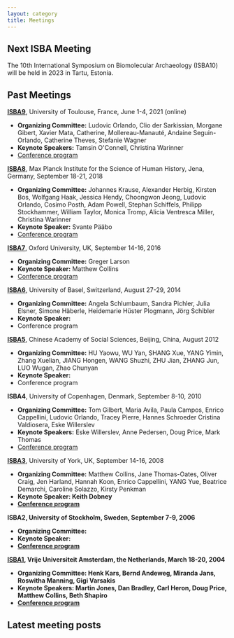 ```yaml
---
layout: category
title: Meetings
---
```


## Next ISBA Meeting

The 10th International Symposium on Biomolecular Archaeology (ISBA10) will be held in 2023 in Tartu, Estonia.

## Past Meetings

<b>[ISBA9](https://isba9.sciencesconf.org/)</b>, University of Toulouse, France, June 1-4, 2021 (online) 
- <b>Organizing Committee:</b> Ludovic Orlando, Clio der Sarkissian, Morgane Gibert, Xavier Mata, Catherine, Mollereau-Manauté, Andaine Seguin-Orlando, Catherine Theves, Stefanie Wagner
- <b>Keynote Speakers:</b> Tamsin O'Connell, Christina Warinner
- [Conference program](https://isba9.sciencesconf.org/data/ISBA9_ConferenceProgramme_20210527_v2.pdf)

<b>[ISBA8](https://www.shh.mpg.de/1068358/8th-international-symposium-on-biomolecular-archaeology-isba-2018)</b>, Max Planck Institute for the Science of Human History, Jena, Germany, September 18-21, 2018
- <b>Organizing Committee:</b> Johannes Krause, Alexander Herbig, Kirsten Bos, Wolfgang Haak, Jessica Hendy, Choongwon Jeong, Ludovic Orlando, Cosimo Posth, Adam Powell, Stephan Schiffels, Philipp Stockhammer, William Taylor, Monica Tromp, Alicia Ventresca Miller, Christina Warinner
- <b>Keynote Speaker:</b> Svante Pääbo
- [Conference program](https://www.shh.mpg.de/1070374/isba2018_programm.pdf)

<b>[ISBA7](https://www.ucl.ac.uk/human-evolution/events/2016/sep/7th-international-symposium-biomolecular-archaeology)</b>, Oxford University, UK, September 14-16, 2016
- <b>Organizing Committee:</b> Greger Larson
- <b>Keynote Speaker:</b> Matthew Collins
- [Conference program](http://palaeobarn.com/sites/default/files/documents/ISBA7%20-%20handbook%20120916%20-%20final%20for%20repro.pdf)

<b>[ISBA6](https://forschdb2.unibas.ch/inf2/rm_projects/object_view.php?r=3707060&type=5)</b>, University of Basel, Switzerland, August 27-29, 2014
- <b>Organizing Committee:</b> Angela Schlumbaum, Sandra Pichler, Julia Elsner, Simone Häberle, Heidemarie Hüster Plogmann, Jörg Schibler
- <b>Keynote Speaker:</b> 
- Conference program
  
<b>[ISBA5](http://www.kaogu.cn/en/International_exchange/Academic_activities___/2013/1025/30986.html)</b>, Chinese Academy of Social Sciences, Beijing, China, August 2012
- <b>Organizing Committee:</b> HU Yaowu, WU Yan, SHANG Xue, YANG Yimin, Zhang Xuelian, JIANG Hongen, WANG Shuzhi, ZHU Jian, ZHANG Jun, LUO Wugan, Zhao Chunyan
- <b>Keynote Speaker:</b> 
- Conference program
  
<b>ISBA4</b>, University of Copenhagen, Denmark, September 8-10, 2010
- <b>Organizing Committee:</b> Tom Gilbert, Maria Avila, Paula Campos, Enrico Cappellini, Ludovic Orlando, Tracey Pierre, Hannes Schroeder Cristina Valdiosera, Eske Willerslev
- <b>Keynote Speakers:</b> Eske Willerslev, Anne Pedersen, Doug Price, Mark Thomas
- [Conference program](https://pure.au.dk/ws/files/34337330/ISBA4_FINAL.pdf)
  
<b>[ISBA3](https://www.york.ac.uk/archaeology/ISBA3/)</b>, University of York, UK, September 14-16, 2008
- <b>Organizing Committee:</b> Matthew Collins, Jane Thomas-Oates, Oliver Craig, Jen Harland, Hannah Koon, Enrico Cappellini, YANG Yue, Beatrice Demarchi, Caroline Solazzo, Kirsty Penkman
- <b>Keynote Speaker:<b/> Keith Dobney
- [Conference program](https://sites.google.com/a/palaeo.eu/isba3/Home)
  
<b>ISBA2</b>, University of Stockholm, Sweden, September 7-9, 2006
- <b>Organizing Committee:</b> 
- <b>Keynote Speaker:</b>
- [Conference program](https://www.archaeology.su.se/polopoly_fs/1.35651.1320940162!/ISBA2_abstracts.pdf)
  
<b>[ISBA1](https://www.geo.vu.nl/bioarchaeo/index-en.html)</b>, Vrije Universiteit Amsterdam, the Netherlands, March 18-20, 2004
- <b>Organizing Committee:</b> Henk Kars, Bernd Andeweg, Miranda Jans, Roswitha Manning, Gigi Varsakis
- <b>Keynote Speakers:</b> Martin Jones, Dan Bradley, Carl Heron, Doug Price, Matthew Collins, Beth Shapiro
- [Conference program](https://www.geo.vu.nl/bioarchaeo/dates/Programme.pdf)
  
## Latest meeting posts
